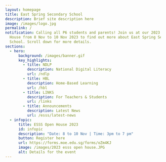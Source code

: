 ```yaml
---
layout: homepage
title: East Spring Secondary School
description: Brief site description here
image: /images/logo.jpg
permalink: /
notification: Calling all P6 students and parents! Join us at our 2023 Open
  House from 8 Nov to 10 Nov 2023 to find out more about East Spring Secondary
  School. Scroll down for more details.
sections:
  - hero:
      background: /images/banner.gif
      key_highlights:
        - title: NDLP
          description: National Digital Literacy
          url: /ndlp
        - title: HBL
          description: Home-Based Learning
          url: /hbl
        - title: LINKS
          description: For Teachers & Students
          url: /links
        - title: Announcements
          description: Latest News
          url: /esss/latest-news
  - infopic:
      title: ESSS Open House 2023
      id: infopic
      description: "Date: 8 to 10 Nov | Time: 3pm to 7 pm"
      button: Register here
      url: https://forms.moe.edu.sg/forms/oZm4KJ
      image: /images/2023 esss open house.JPG
      alt: Details for the event
---
```

